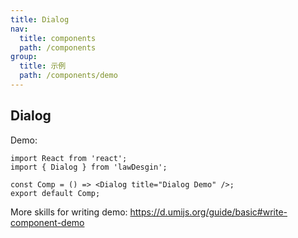 ```yaml
---
title: Dialog
nav:
  title: components
  path: /components
group:
  title: 示例
  path: /components/demo
---
```


## Dialog

Demo:

```tsx
import React from 'react';
import { Dialog } from 'lawDesgin';

const Comp = () => <Dialog title="Dialog Demo" />;
export default Comp;
```

More skills for writing demo: https://d.umijs.org/guide/basic#write-component-demo
